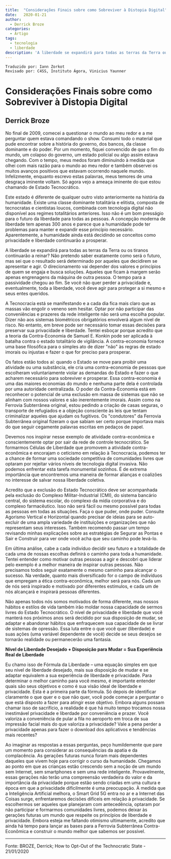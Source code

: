 ```yaml
---
title:  "Considerações Finais sobre como Sobreviver à Distopia Digital"
date:   2020-01-21
author:
  - Derrick Broze
categories:
  - Artigo
tags:
  - tecnologia
  - liberdade
description: 'A liberdade se expandirá para todas as terras da Terra ou os tiranos continuarão a reinar? Não pretendo saber exatamente como será o futuro, mas sei que o resultado será determinado por aqueles que decidirem se apresentar e agir. O direcionamento vai depender dos valores e princípios de quem se engaja e busca soluções. Aqueles que ficam à margem serão apenas engrenagens da máquina de outra pessoa. O tempo para a passividade chegou ao fim. Se você não quer perder a privacidade e, eventualmente, toda a liberdade, você deve agir para proteger a si mesmo e seus entes queridos.'
---
```

```
Traduzido por: Iann Zorkot
Revisado por: C4SS, Instituto Ágora, Vinicius Yaunner
```
# Considerações Finais sobre como Sobreviver à Distopia Digital
## Derrick Broze


No final de 2009, comecei a questionar o mundo ao meu redor e a me perguntar quem estava comandando o show. Consumi todo o material que pude encontrar sobre a história do governo, dos bancos, da classe dominante e do poder. Por um momento, fiquei convencido de que o fim do mundo, um colapso do governo, um estado policial ou algo assim estava chegando. Com o tempo, meus medos foram diminuindo à medida que olhei com mais razão para o mundo ao meu redor e também observei os muitos avanços positivos que estavam ocorrendo naquele mundo. Infelizmente, enquanto escrevo estas palavras, meus temores de uma desgraça iminente voltam. Só agora vejo a ameaça iminente do que estou chamando de Estado Tecnocrático.

Este estado é diferente de qualquer outro visto anteriormente na história da humanidade. Existe uma classe dominante totalitária e elitista, composta de tecnocratas e cientistas loucos, combinada com tecnologia digital não disponível aos regimes totalitários anteriores. Isso não é um bom presságio para o futuro da liberdade para todas as pessoas. A concepção moderna de liberdade tem apenas 300 anos e parece que a humanidade pode ter problemas para manter e expandir esse princípio necessário. Aparentemente, a humanidade ainda está decidindo se conceitos como privacidade e liberdade continuarão a prosperar.

A liberdade se expandirá para todas as terras da Terra ou os tiranos continuarão a reinar? Não pretendo saber exatamente como será o futuro, mas sei que o resultado será determinado por aqueles que decidirem se apresentar e agir. O direcionamento vai depender dos valores e princípios de quem se engaja e busca soluções. Aqueles que ficam à margem serão apenas engrenagens da máquina de outra pessoa. O tempo para a passividade chegou ao fim. Se você não quer perder a privacidade e, eventualmente, toda a liberdade, você deve agir para proteger a si mesmo e seus entes queridos.

A Tecnocracia está se manifestando e a cada dia fica mais claro que as massas vão engolir o veneno sem hesitar. Optar por não participar das conveniências e prazeres da rede inteligente não será uma escolha popular. Dizer não aos sistemas biométricos obrigatórios envolverá algum nível de risco. No entanto, em breve pode ser necessário tomar essas decisões para preservar sua privacidade e liberdade. Tentei esboçar porque acredito que a teoria da Contra-Economia de Samuel E. Konkin pode ser aplicada à batalha contra o estado totalitário de vigilância. A contra-economia fornece uma base filosófica para o simples ato de dizer "não" às regras de estado imorais ou injustas e fazer o que for preciso para prosperar.

Os fatos estão todos aí: quando o Estado se move para proibir uma atividade ou uma substância, ele cria uma contra-economia de pessoas que escolheram voluntariamente violar as demandas do Estado e fazer o que acharem necessário para sobreviver e prosperar. Essa contra-economia é uma das maiores economias do mundo e nenhuma parte dela é controlada por uma autoridade centralizada. O poder da Contra-Economia está em reconhecer o potencial de uma exclusão em massa de sistemas que não se alinham com nossos valores e são inerentemente imorais. Assim como na Ferrovia Subterrânea original, estou pedindo a criação de casas seguras, o transporte de refugiados e a objeção consciente às leis que tentam criminalizar aqueles que ajudam os fugitivos. Os "condutores" da Ferrovia Subterrânea original fizeram o que sabiam ser certo porque importava mais do que seguir cegamente palavras escritas em pedaços de papel.

Devemos nos inspirar nesse exemplo de atividade contra-econômica e conscientemente optar por sair da rede de controle tecnocrático. Se formarmos Células de Liberdade que promovem a atividade contra-econômica e encorajam o ceticismo em relação à Tecnocracia, podemos ter a chance de formar uma sociedade competitiva de comunidades livres que optaram por rejeitar vários níveis de tecnologia digital invasiva. Não podemos enfrentar esta tarefa monumental sozinhos. É de extrema importância que encontremos uma maneira de formar alianças e coalizões no interesse de salvar nossa liberdade coletiva.

Acredito que a exclusão do Estado Tecnocrático deve ser acompanhada pela exclusão do Complexo Militar-Industrial (CMI), do sistema bancário central, do sistema escolar, do complexo da mídia corporativa e do complexo farmacêutico. Isso não será fácil ou mesmo possível para todas as pessoas em todas as situações. Faça o que puder, onde puder. Consulte Agorismo Vertical e Horizontal quando precisar de ideias para se auto-excluir de uma ampla variedade de instituições e organizações que não representam seus interesses. Também recomendo passar um tempo revisando minhas explicações sobre as estratégias de Segurar as Pontas e Sair e Construir para ver onde você acha que seu caminho pode levá-lo.

Em última análise, cabe a cada indivíduo decidir seu futuro e a totalidade de cada uma de nossas escolhas definirá o caminho para toda a humanidade. Tentei entender como motivar outras pessoas a agir e descobri que liderar pelo exemplo é a melhor maneira de inspirar outras pessoas. Não precisamos todos seguir exatamente o mesmo caminho para alcançar o sucesso. Na verdade, quanto mais diversificado for o campo de indivíduos que empregam a ética contra-econômica, melhor será para nós. Cada um de nós será inspirado e motivado por diferentes estímulos, e cada um de nós alcançará e inspirará pessoas diferentes.

Não apenas todos nós somos motivados de forma diferente, mas nossos hábitos e estilos de vida também irão moldar nossa capacidade de sermos livres do Estado Tecnocrático. O nível de privacidade e liberdade que você manterá nos próximos anos será decidido por sua disposição de mudar, se adaptar e abandonar hábitos que enfraquecem sua capacidade de se livrar de sistemas de opressão. Essa luta entre o que você quer (liberdade) e suas ações (uma variável dependente de você) decide se seus desejos se tornarão realidade ou permanecerão uma fantasia.

**Nível de Liberdade Desejado + Disposição para Mudar = Sua Experiência Real de Liberdade**

Eu chamo isso de Fórmula da Liberdade – uma equação simples em que seu nível de liberdade desejado, mais sua disposição de mudar e se adaptar equivalem a sua experiência de liberdade e privacidade. Para determinar o melhor caminho para você mesmo, é importante entender quais são seus objetivos e como é sua visão ideal de liberdade e privacidade. Esta é a primeira parte da fórmula. Só depois de identificar claramente o que quer e o que não quer, você pode começar a perguntar o que está disposto a fazer para atingir esse objetivo. Embora alguns possam chamar isso de sacrifício, a realidade é que há muito tempo trocamos nossa inestimável privacidade e liberdade por conveniência e prazer. Você valoriza a conveniência de pular a fila no aeroporto em troca de sua impressão facial mais do que valoriza a privacidade? Vale a pena perder a privacidade apenas para fazer o download dos aplicativos e tendências mais recentes?

Ao imaginar as respostas a essas perguntas, peço humildemente que pare um momento para considerar as consequências da apatia e da complacência. As gerações futuras nunca foram mais dependentes daqueles que vivem hoje para corrigir o curso da humanidade. Chegamos ao ponto em que as crianças estão crescendo sem a noção de um mundo sem Internet, sem smartphones e sem uma rede inteligente. Provavelmente, essas gerações não terão uma compreensão verdadeira do valor e da importância da privacidade porque estão sendo criadas em uma cultura e época em que a privacidade dificilmente é uma preocupação. À medida que a Inteligência Artificial melhora, o Smart Grid 5G entra no ar e a Internet das Coisas surge, enfrentaremos decisões difíceis em relação à privacidade. Se escolhermos ser aqueles que planejaram com antecedência, optaram por não participar e formarmos comunidades livres, podemos deixar às gerações futuras um mundo que respeite os princípios de liberdade e privacidade. Embora esteja me faltando otimismo ultimamente, acredito que ainda há tempo para lançar as bases para a Ferrovia Subterrânea Contra-Econômica e construir o mundo melhor que sabemos ser possível.

---
Fonte: BROZE, Derrick; How to Opt-Out of the Technocratic State - 21/01/2020